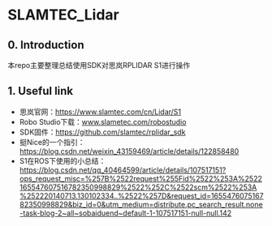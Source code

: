 # SLAMTEC_Lidar
## 0. Introduction

本repo主要整理总结使用SDK对思岚RPLIDAR S1进行操作

## 1. Useful link

* 思岚官网：https://www.slamtec.com/cn/Lidar/S1
* Robo Studio下载：www.slametec.com/robostudio
* SDK固件：https://github.com/slamtec/rplidar_sdk
* 挺Nice的一个指引：https://blog.csdn.net/weixin_43159469/article/details/122858480
* S1在ROS下使用的小总结：https://blog.csdn.net/qq_40464599/article/details/107517151?ops_request_misc=%257B%2522request%255Fid%2522%253A%2522165547607516782350998829%2522%252C%2522scm%2522%253A%252220140713.130102334..%2522%257D&request_id=165547607516782350998829&biz_id=0&utm_medium=distribute.pc_search_result.none-task-blog-2~all~sobaiduend~default-1-107517151-null-null.142

